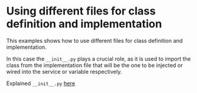 ﻿# Using different files for class definition and implementation
This examples shows how to use different files for class definition and implementation.

In this case the `__init__.py` plays a crucial role, as it is used to import the class from the implementation file
that will be the one to be injected or wired into the service or variable respectively.

Explained `__init__.py` [here](repository/__init__.py)